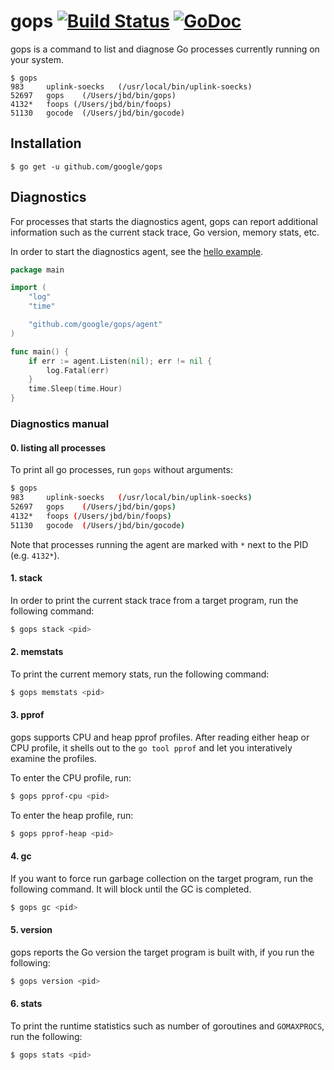 # gops [![Build Status](https://travis-ci.org/google/gops.svg?branch=master)](https://travis-ci.org/google/gops) [![GoDoc](https://godoc.org/github.com/google/gops/agent?status.svg)](https://godoc.org/github.com/google/gops/agent)

gops is a command to list and diagnose Go processes currently running on your system.

```
$ gops
983     uplink-soecks	(/usr/local/bin/uplink-soecks)
52697   gops	(/Users/jbd/bin/gops)
4132*   foops (/Users/jbd/bin/foops)
51130   gocode	(/Users/jbd/bin/gocode)
```

## Installation

```
$ go get -u github.com/google/gops
```

## Diagnostics

For processes that starts the diagnostics agent, gops can report
additional information such as the current stack trace, Go version, memory
stats, etc.

In order to start the diagnostics agent, see the [hello example](https://github.com/google/gops/blob/master/examples/hello/main.go).

``` go
package main

import (
	"log"
	"time"

	"github.com/google/gops/agent"
)

func main() {
	if err := agent.Listen(nil); err != nil {
		log.Fatal(err)
	}
	time.Sleep(time.Hour)
}
```

### Diagnostics manual

#### 0. listing all processes

To print all go processes, run `gops` without arguments:

```sh
$ gops
983     uplink-soecks	(/usr/local/bin/uplink-soecks)
52697   gops	(/Users/jbd/bin/gops)
4132*   foops (/Users/jbd/bin/foops)
51130   gocode	(/Users/jbd/bin/gocode)
```

Note that processes running the agent are marked with `*` next to the PID (e.g. `4132*`).

#### 1. stack

In order to print the current stack trace from a target program, run the following command:

```sh
$ gops stack <pid>
```

#### 2. memstats

To print the current memory stats, run the following command:

```sh
$ gops memstats <pid>
```

#### 3. pprof

gops supports CPU and heap pprof profiles. After reading either heap or CPU profile,
it shells out to the `go tool pprof` and let you interatively examine the profiles.

To enter the CPU profile, run:

```sh
$ gops pprof-cpu <pid>
```

To enter the heap profile, run:

```sh
$ gops pprof-heap <pid>
```

#### 4.  gc

If you want to force run garbage collection on the target program, run the following command.
It will block until the GC is completed.

```sh
$ gops gc <pid>
```

#### 5. version

gops reports the Go version the target program is built with, if you run the following:

```sh
$ gops version <pid>
```

#### 6. stats

To print the runtime statistics such as number of goroutines and `GOMAXPROCS`, run the following:

```sh
$ gops stats <pid>
```
